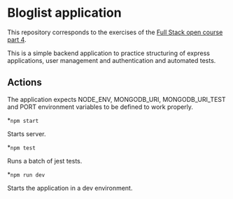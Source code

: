 # Bloglist application

This repository corresponds to the exercises of the [Full Stack open course part 4](https://fullstackopen.com/en/part4).

This is a simple backend application to practice structuring of express applications,
user management and authentication and automated tests.

## Actions

The application expects NODE_ENV, MONGODB_URI, MONGODB_URI_TEST and PORT environment
variables to be defined to work properly.

*`npm start`

Starts server.

*`npm test`

Runs a batch of jest tests.

*`npm run dev`

Starts the application in a dev environment.
